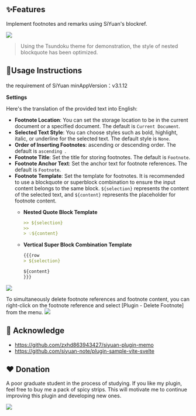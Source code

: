 
## ✨Features

Implement footnotes and remarks using SiYuan's blockref.

![](https://fastly.jsdelivr.net/gh/Achuan-2/PicBed/assets/思源笔记脚注插件2-2024-11-18.gif)

> Using the Tsundoku theme for demonstration, the style of nested blockquote has been optimized.

## 📝Usage Instructions

the requirement of SiYuan minAppVersion：v3.1.12

**Settings**

Here's the translation of the provided text into English:

- **Footnote  Location**: You can set the storage location to be in the current document or a specified document. The default is `Current Document`.
- **Selected Text Style**: You can choose styles such as bold, highlight, italic, or underline for the selected text. The default style is `None`.
- **Order of Inserting Footnotes**: ascending  or descending order. The default is `ascending `.
- **Footnote Title**: Set the title for storing footnotes. The default is `Footnote`.
- **Footnote Anchor Text**: Set the anchor text for footnote references. The default is `Footnote`.
- **Footnote Template**: Set the template for footnotes. It is recommended to use a blockquote or superblock combination to ensure the input content belongs to the same block.  `${selection}` represents the content of the selected text, and `${content}` represents the placeholder for footnote content.
  - **Nested Quote Block Template**

    ```markdown
    >> ${selection}
    >> 
    > 💡${content}
    ```

  - **Vertical Super Block Combination Template**

    ```markdown
    {{{row
    > ${selection}
    
    ${content}
    }}}
    ```

![](https://fastly.jsdelivr.net/gh/Achuan-2/PicBed/assets/PixPin_2024-11-18_16-23-41-2024-11-18.png)

To simultaneously delete footnote references and footnote content, you can right-click on the footnote reference and select [Plugin - Delete Footnote] from the menu.
![](https://fastly.jsdelivr.net/gh/Achuan-2/PicBed/assets/PixPin_2024-11-18_16-24-25-2024-11-18.png)


## 🙏 Acknowledge

- https://github.com/zxhd863943427/siyuan-plugin-memo
- https://github.com/siyuan-note/plugin-sample-vite-svelte



## ❤️ Donation
A poor graduate student in the process of studying. If you like my plugin, feel free to buy me a pack of spicy strips. This will motivate me to continue improving this plugin and developing new ones.

![](https://fastly.jsdelivr.net/gh/Achuan-2/PicBed/assets/20241118182532-2024-11-18.png)